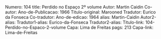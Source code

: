 Numero: 104
title: Perdido no Espaço 2º volume
Autor: Martin Caidin
Co-autor: 
Ano-de-Publicacao: 1966
Titulo-original: Marooned
Tradutor: Eurico da Fonseca
Co-tradutor: 
Ano-de-edicao: 1964
alias: Martin-Caidin
Autor2-alias: 
Tradutor1-alias: Eurico-da-Fonseca
Tradutor2-alias: 
Titulo-link: 104-Perdido-no-Espaco-2-volume
Capa: Lima de Freitas
pags: 213
Capa-link: Lima-de-Freitas